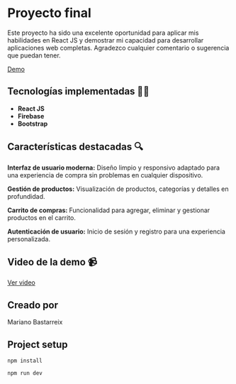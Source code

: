 # Proyecto final
<p>Este proyecto ha sido una excelente oportunidad para aplicar mis habilidades en React JS y demostrar mi capacidad para desarrollar aplicaciones web completas. Agradezco cualquier comentario o sugerencia que puedan tener.</p>

<a href="https://ecommerce-wpay.netlify.app/">Demo </a>

## Tecnologías implementadas 🧑‍💻
* **React JS**
* **Firebase**
* **Bootstrap**

## Características destacadas 🔍

<p><strong>Interfaz de usuario moderna:</strong> Diseño limpio y responsivo adaptado para una experiencia de compra sin problemas en cualquier dispositivo.</p>
<p><strong>Gestión de productos:</strong> Visualización de productos, categorías y detalles en profundidad.</p>
<p><strong>Carrito de compras: </strong>Funcionalidad para agregar, eliminar y gestionar productos en el carrito.</p>
<p><strong>Autenticación de usuario:</strong> Inicio de sesión y registro para una experiencia personalizada.</p>

## Video de la demo 📹
<a href="https://drive.google.com/file/d/1rIp313jJVTa94x10txcnQEvK-Dlwnwbg/view?usp=sharing"> Ver video </a>

## Creado por 
<p>Mariano Bastarreix</p>
  
## Project setup
```
npm install
```

```
npm run dev
```

